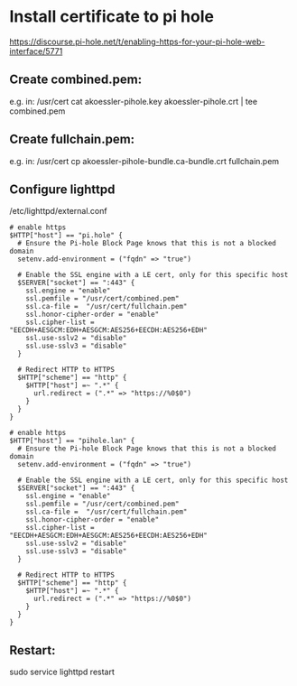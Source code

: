 
# Install certificate to pi hole

https://discourse.pi-hole.net/t/enabling-https-for-your-pi-hole-web-interface/5771

## Create combined.pem:

e.g. in: /usr/cert
cat akoessler-pihole.key akoessler-pihole.crt | tee combined.pem

## Create fullchain.pem:

e.g. in: /usr/cert
cp akoessler-pihole-bundle.ca-bundle.crt fullchain.pem

## Configure lighttpd

/etc/lighttpd/external.conf

```
# enable https
$HTTP["host"] == "pi.hole" {
  # Ensure the Pi-hole Block Page knows that this is not a blocked domain
  setenv.add-environment = ("fqdn" => "true")

  # Enable the SSL engine with a LE cert, only for this specific host
  $SERVER["socket"] == ":443" {
    ssl.engine = "enable"
    ssl.pemfile = "/usr/cert/combined.pem"
    ssl.ca-file =  "/usr/cert/fullchain.pem"
    ssl.honor-cipher-order = "enable"
    ssl.cipher-list = "EECDH+AESGCM:EDH+AESGCM:AES256+EECDH:AES256+EDH"
    ssl.use-sslv2 = "disable"
    ssl.use-sslv3 = "disable"
  }

  # Redirect HTTP to HTTPS
  $HTTP["scheme"] == "http" {
    $HTTP["host"] =~ ".*" {
      url.redirect = (".*" => "https://%0$0")
    }
  }
}

# enable https
$HTTP["host"] == "pihole.lan" {
  # Ensure the Pi-hole Block Page knows that this is not a blocked domain
  setenv.add-environment = ("fqdn" => "true")

  # Enable the SSL engine with a LE cert, only for this specific host
  $SERVER["socket"] == ":443" {
    ssl.engine = "enable"
    ssl.pemfile = "/usr/cert/combined.pem"
    ssl.ca-file =  "/usr/cert/fullchain.pem"
    ssl.honor-cipher-order = "enable"
    ssl.cipher-list = "EECDH+AESGCM:EDH+AESGCM:AES256+EECDH:AES256+EDH"
    ssl.use-sslv2 = "disable"
    ssl.use-sslv3 = "disable"
  }

  # Redirect HTTP to HTTPS
  $HTTP["scheme"] == "http" {
    $HTTP["host"] =~ ".*" {
      url.redirect = (".*" => "https://%0$0")
    }
  }
}
```

## Restart:

sudo service lighttpd restart
